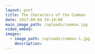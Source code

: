 ```yaml
---
layout: post
title: The Characters of the Common
date: 2017-09-04 19:19:00
main_image_path: /uploads/common.jpg
video_embed:
images:
  - image_path: /uploads/common-1.jpg
    description:
---
```



